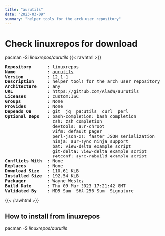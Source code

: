 ```yaml
---
title: "aurutils"
date: "2023-03-09"
summary: "helper tools for the arch user repository"
---
```


# Check linuxrepos for download

pacman -Si *linuxrepos/aurutils*
{{< rawhtml >}}
<pre class="highlight">
<b>Repository</b>      : linuxrepos
<b>Name</b>            : <a href="../../x86_64/aurutils-12.1-1-any.pkg.tar.zst">aurutils</a>
<b>Version</b>         : 12.1-1
<b>Description</b>     : helper tools for the arch user repository
<b>Architecture</b>    : any
<b>URL</b>             : https://github.com/AladW/aurutils
<b>Licenses</b>        : custom:ISC
<b>Groups</b>          : None
<b>Provides</b>        : None
<b>Depends On</b>      : git  jq  pacutils  curl  perl
<b>Optional Deps</b>   : bash-completion: bash completion
                  zsh: zsh completion
                  devtools: aur-chroot
                  vifm: default pager
                  perl-json-xs: faster JSON serialization
                  ninja: aur-sync ninja support
                  bat: view-delta example script
                  git-delta: view-delta example script
                  setconf: sync-rebuild example script
<b>Conflicts With</b>  : None
<b>Replaces</b>        : None
<b>Download Size</b>   : 110.61 KiB
<b>Installed Size</b>  : 192.54 KiB
<b>Packager</b>        : Wayne Wesley <wayne6324@gmail.com>
<b>Build Date</b>      : Thu 09 Mar 2023 17:21:42 GMT
<b>Validated By</b>    : MD5 Sum  SHA-256 Sum  Signature
</pre>
{{< /rawhtml >}}
## How to install from linuxrepos

pacman -S *linuxrepos/aurutils*
